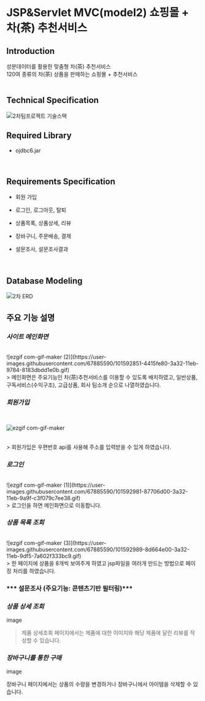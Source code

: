 # JSP&Servlet MVC(model2) 쇼핑몰 + 차(茶) 추천서비스

## Introduction
성분데이터를 활용한 맞춤형 차(茶) 추천서비스
<br>
120여 종류의 차(茶) 상품을 판매하는 쇼핑몰 + 추천서비스
<br><br>


## Technical Specification
![2차팀프로젝트 기술스택](https://user-images.githubusercontent.com/67885590/101494285-7845dc80-39aa-11eb-89f4-c9b2014ab7d0.PNG)
<br>


## Required Library
- ojdbc6.jar
<br>

## Requirements Specification
- 회원 가입

- 로그인, 로그아웃, 탈퇴

- 상품목록, 상품상세, 리뷰

- 장바구니, 주문배송, 결제

- 설문조사, 설문조사결과
<br>

## Database Modeling
![2차 ERD](https://user-images.githubusercontent.com/67885590/101495689-2aca6f00-39ac-11eb-81ae-c3f72170cc60.PNG)
<br>


## 주요 기능 설명
### ***사이트 메인화면***
<br>
![ezgif com-gif-maker (2)](https://user-images.githubusercontent.com/67885590/101592851-4415fe80-3a32-11eb-9784-8183dbdd1e0b.gif)

<br>
> 메인화면은 주요기능인 차(茶)추천서비스를 이용할 수 있도록 배치하였고, 일반상품, 구독서비스(수익구조), 고급상품, 회사 팀소개 순으로 나열하였습니다.
<br>


### ***회원가입***
<br>

![ezgif com-gif-maker](https://user-images.githubusercontent.com/67885590/101592896-5c861900-3a32-11eb-9c84-ad15310f0269.gif)

<br>
> 회원가입은 우편번호 api를 사용해 주소를 입력받을 수 있게 하였습니다.
<br>

### ***로그인***
<br>
![ezgif com-gif-maker (1)](https://user-images.githubusercontent.com/67885590/101592981-87706d00-3a32-11eb-9a9f-c3f079c7ee38.gif)

<br>
> 로그인을 하면 메인화면으로 이동합니다.
<br>

### ***상품 목록 조회***
<br>
![ezgif com-gif-maker (3)](https://user-images.githubusercontent.com/67885590/101592989-8d664e00-3a32-11eb-9df5-7a602f333bc9.gif)

<br>
> 한 페이지에 상품을 8개씩 보여주게 하였고 jsp파일을 여러개 만드는 방법으로 페이징 처리를 하였습니다.
<br>

### *** 설문조사 (주요기능: 콘텐츠기반 필터링)***




### ***상품 상세 조회***
image

> 제품 상세조회 페이지에서는 제품에 대한 이미지와 해당 제품에 달린 리뷰를 작성할 수 있습니다.



### ***장바구니를 통한 구매***
image

장바구니 페이지에서는 상품의 수량을 변경하거나 장바구니에서 아이템을 삭제할 수 있습니다.  

